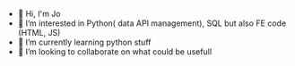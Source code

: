 - 👋 Hi, I'm Jo
- 👀 I’m interested in Python( data API management), SQL but also FE code (HTML, JS)
- 🌱 I’m currently learning python stuff 
- 💞️ I’m looking to collaborate on what could be usefull 
  

<!---
JoSonepar/JoSonepar is a ✨ special ✨ repository because its `README.md` (this file) appears on your GitHub profile.
You can click the Preview link to take a look at your changes.
--->
